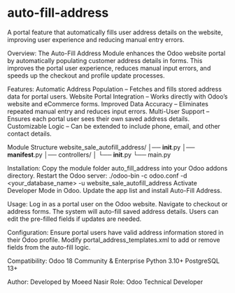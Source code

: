 # auto-fill-address
A portal feature that automatically fills user address details on the website, improving user experience and reducing  manual entry errors.

Overview:
The Auto-Fill Address Module enhances the Odoo website portal by automatically populating customer address details in forms. This improves the portal user experience, reduces manual input errors, and speeds up the checkout and profile update processes.

Features:
Automatic Address Population – Fetches and fills stored address data for portal users.
Website Portal Integration – Works directly with Odoo’s website and eCommerce forms.
Improved Data Accuracy – Eliminates repeated manual entry and reduces input errors.
Multi-User Support – Ensures each portal user sees their own saved address details.
Customizable Logic – Can be extended to include phone, email, and other contact details.

Module Structure
website_sale_autofill_address/
│── __init__.py
│── __manifest__.py
│── controllers/
│   └── __init__.py
    └── main.py

Installation:
Copy the module folder auto_fill_address into your Odoo addons directory.
Restart the Odoo server:
./odoo-bin -c odoo.conf -d <your_database_name> -u website_sale_autofill_address
Activate Developer Mode in Odoo.
Update the app list and install Auto-Fill Address.

Usage:
Log in as a portal user on the Odoo website.
Navigate to checkout or address forms.
The system will auto-fill saved address details.
Users can edit the pre-filled fields if updates are needed.

Configuration:
Ensure portal users have valid address information stored in their Odoo profile.
Modify portal_address_templates.xml to add or remove fields from the auto-fill logic.

Compatibility:
Odoo 18 Community & Enterprise
Python 3.10+
PostgreSQL 13+

Author:
Developed by Moeed Nasir
Role: Odoo Technical Developer
